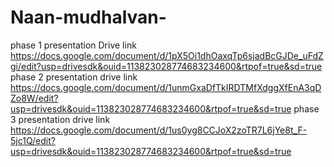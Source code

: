 # Naan-mudhalvan-
phase 1  presentation
Drive link
https://docs.google.com/document/d/1pX5Oi1dhOaxqTp6sjadBcGJDe_uFdZgi/edit?usp=drivesdk&ouid=113823028774683234600&rtpof=true&sd=true
phase 2 presentation
drive link
https://docs.google.com/document/d/1unmGxaDfTkIRDTMfXdggXfEnA3qDZo8W/edit?usp=drivesdk&ouid=113823028774683234600&rtpof=true&sd=true
phase 3 presentation
drive link
https://docs.google.com/document/d/1us0yg8CCJoX2zoTR7L6jYe8t_F-5jc1Q/edit?usp=drivesdk&ouid=113823028774683234600&rtpof=true&sd=true

